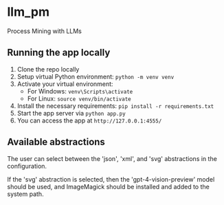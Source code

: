 # llm_pm
Process Mining with LLMs 

## Running the app locally 
1. Clone the repo locally
2. Setup virtual Python environment: `python -m venv venv`
3. Activate your virtual environment:
    * For Windows: `venv\Scripts\activate`
    * For Linux: `source venv/bin/activate`
4. Install the necessary requirements: `pip install -r requirements.txt`
5. Start the app server via `python app.py`
6. You can access the app at `http://127.0.0.1:4555/`

## Available abstractions
The user can select between the 'json', 'xml', and 'svg' abstractions in the configuration.

If the 'svg' abstraction is selected, then the 'gpt-4-vision-preview' model should be used,
and ImageMagick should be installed and added to the system path.
